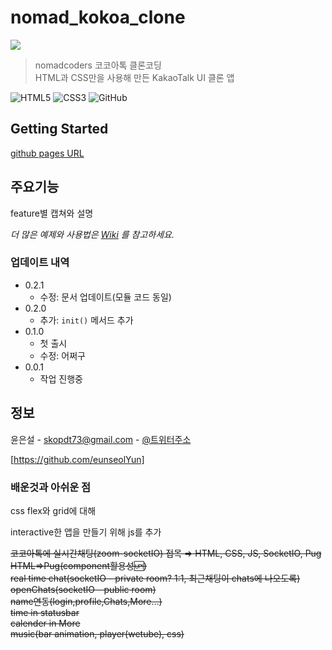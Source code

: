# nomad_kokoa_clone
![](../header.png)

> nomadcoders 코코아톡 클론코딩  
> HTML과 CSS만을 사용해 만든 KakaoTalk UI 클론 앱

![HTML5][html5-url]
![CSS3][css3-url]
![GitHub][github-url]

## Getting Started 
[github pages URL][github-pages-url]

## 주요기능
feature별 캡쳐와 설명

_더 많은 예제와 사용법은 [Wiki][wiki] 를 참고하세요._

### 업데이트 내역
- 0.2.1  
  - 수정: 문서 업데이트(모듈 코드 동일)
- 0.2.0
  - 추가: `init()` 메서드 추가
- 0.1.0
  - 첫 출시
  - 수정: 어쩌구
- 0.0.1
  - 작업 진행중
 
## 정보
윤은설 - skopdt73@gmail.com - [@트위터주소](https:/twitter.com/example.ddd)

[https://github.com/eunseolYun]

### 배운것과 아쉬운 점
css flex와 grid에 대해

interactive한 앱을 만들기 위해 js를 추가


~~코코아톡에 실시간채팅(zoom-socketIO) 접목 ⇒ HTML, CSS, JS, SocketIO, Pug
HTML⇒Pug(component활용성🆙)  
real time chat(socketIO - private room? 1:1, 최근채팅이 chats에 나오도록)  
openChats(socketIO - public room)  
name연동(login,profile,Chats,More…)  
time in statusbar  
calender in More  
music(bar animation, player(wetube), css)~~

<!-- Markdown link & img dfn's -->
[html5-url]: https://img.shields.io/badge/html5-%23E34F26.svg?style=for-the-badge&logo=html5&logoColor=white
[css3-url]: https://img.shields.io/badge/css3-%231572B6.svg?style=for-the-badge&logo=css3&logoColor=white
[github-url]: https://img.shields.io/badge/github-%23121011.svg?style=for-the-badge&logo=github&logoColor=white
[github-pages-url]: https://eunseolyun.github.io/kokoa_clone/
[wiki]: https://github.com/eunseolYun/kokoa_clone/wiki
